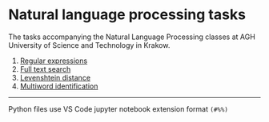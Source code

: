 # Natural language processing tasks

The tasks accompanying the Natural Language Processing classes at AGH University of Science and Technology in Krakow.

1. [Regular expressions](lab1/lab1.md)
1. [Full text search](lab2/lab2.md)
1. [Levenshtein distance](lab3/lab3.md)
1. [Multiword identification](lab4/lab4.md)

---
Python files use VS Code jupyter notebook extension format `(#%%)`